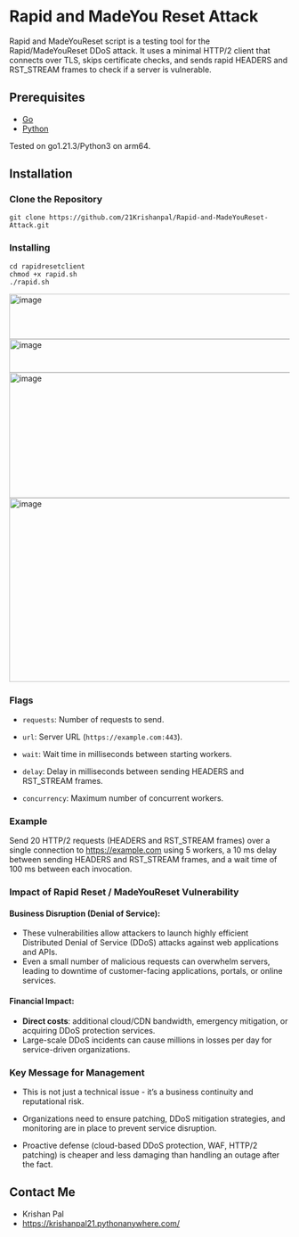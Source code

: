 # Rapid and MadeYou Reset Attack

Rapid and MadeYouReset script is a testing tool for the Rapid/MadeYouReset DDoS attack. It uses a minimal HTTP/2 client that connects over TLS, skips certificate checks, and sends rapid HEADERS and RST_STREAM frames to check if a server is vulnerable. 

## Prerequisites

- [Go](https://golang.org/dl/)
- [Python](https://www.python.org/)

Tested on go1.21.3/Python3 on arm64.  

## Installation

### Clone the Repository

```
git clone https://github.com/21Krishanpal/Rapid-and-MadeYouReset-Attack.git
```

### Installing

```
cd rapidresetclient
chmod +x rapid.sh
./rapid.sh

```
<img width="953" height="81" alt="image" src="https://github.com/user-attachments/assets/4ef6aa05-7b2d-461c-98e1-9155eb6cf4cb" />

<img width="947" height="60" alt="image" src="https://github.com/user-attachments/assets/ec134ec6-b141-4a2f-9166-36b09cbe43c4" />

<img width="940" height="225" alt="image" src="https://github.com/user-attachments/assets/0a86cf39-f054-4910-a407-a101c4d93933" />

<img width="950" height="330" alt="image" src="https://github.com/user-attachments/assets/e79f92a7-1d66-45e0-a24d-09c609a73156" />

### Flags

- `requests`: Number of requests to send.

- `url`: Server URL (`https://example.com:443`).

- `wait`: Wait time in milliseconds between starting workers.

- `delay`: Delay in milliseconds between sending HEADERS and RST_STREAM frames.

- `concurrency`: Maximum number of concurrent workers.

### Example

Send 20 HTTP/2 requests (HEADERS and RST_STREAM frames) over a single connection to https://example.com using 5 workers, a 10 ms delay between sending HEADERS and RST_STREAM frames, and a wait time of 100 ms between each invocation.

### Impact of Rapid Reset / MadeYouReset Vulnerability
#### Business Disruption (Denial of Service):
- These vulnerabilities allow attackers to launch highly efficient Distributed Denial of Service (DDoS) attacks against web applications and APIs.
- Even a small number of malicious requests can overwhelm servers, leading to downtime of customer-facing applications, portals, or online services.
#### Financial Impact:
- **Direct costs**: additional cloud/CDN bandwidth, emergency mitigation, or acquiring DDoS protection services.
- Large-scale DDoS incidents can cause millions in losses per day for service-driven organizations.

### Key Message for Management
 - This is not just a technical issue - it’s a business continuity and reputational risk.

 - Organizations need to ensure patching, DDoS mitigation strategies, and monitoring are in place to prevent service disruption.

 - Proactive defense (cloud-based DDoS protection, WAF, HTTP/2 patching) is cheaper and less damaging than handling an outage after the fact.

## Contact Me

-  Krishan Pal
-  https://krishanpal21.pythonanywhere.com/



